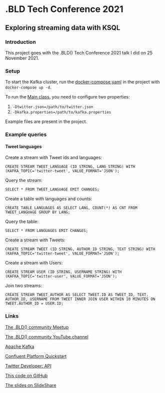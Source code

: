 # .BLD Tech Conference 2021
## Exploring streaming data with KSQL
### Introduction

This project goes with the .BLD() Tech Conference 2021 talk I did on 25 November 2021.

### Setup

To start the Kafka cluster, run the [docker-compose.yaml](docker-compose.yaml) in the project with `docker-compose up -d`.

To run the [Main class](twitter/src/main/java/nl/capgemini/events/bldtc_2021/twitter/Main.java), you need to configure two properties:
1. `-Dtwitter.json=/path/to/twitter.json`
2. `-Dkafka.properties=/path/to/kafka.properties`

Example files are present in the project.

### Example queries

#### Tweet languages
Create a stream with Tweet ids and languages:

`CREATE STREAM TWEET_LANGUAGE (ID STRING, LANG STRING) WITH (KAFKA_TOPIC='twitter-tweet', VALUE_FORMAT='JSON');`

Query the stream:

`SELECT * FROM TWEET_LANGUAGE EMIT CHANGES;`

Create a table with languages and counts:

`CREATE TABLE LANGUAGES AS SELECT LANG, COUNT(*) AS CNT FROM TWEET_LANGUAGE GROUP BY LANG;`

Query the table:

`SELECT * FROM LANGUAGES EMIT CHANGES;`

Create a stream with Tweets:

`CREATE STREAM TWEET (ID STRING, AUTHOR_ID STRING, TEXT STRING) WITH (KAFKA_TOPIC='twitter-tweet', VALUE_FORMAT='JSON');`

Create a stream with Users:

`CREATE STREAM USER (ID STRING, USERNAME STRING) WITH (KAFKA_TOPIC='twitter-user', VALUE_FORMAT='JSON');`

Join two streams:

`CREATE STREAM TWEET_AUTHOR AS SELECT TWEET.ID AS TWEET_ID, TEXT, AUTHOR_ID, USERNAME FROM TWEET INNER JOIN USER WITHIN 10 MINUTES ON TWEET.AUTHOR_ID = USER.ID;`

### Links

[The .BLD() community Meetup](https://www.meetup.com/bld-tech-talks/)

[The .BLD() community YouTube channel](https://www.youtube.com/channel/UCBnrzJyB2zLu62UHDapM3iQ)

[Apache Kafka](https://kafka.apache.org/)

[Confluent Platform Quickstart](https://docs.confluent.io/platform/current/quickstart/ce-docker-quickstart.html)

[Twitter Developer: API](https://developer.twitter.com/en/products/twitter-api)

[This code on GitHub](https://github.com/mrjink-medium/bldtc_2021)

[The slides on SlideShare](https://www.slideshare.net/mrjink/bld-tech-conference-data-exploration-with-ksql/)
